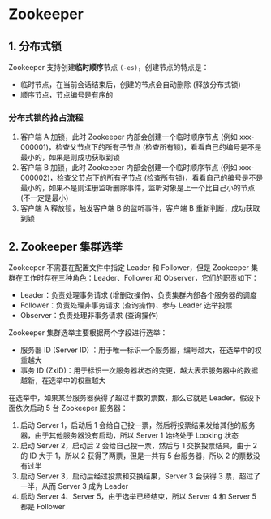 # Zookeeper

## 1. 分布式锁

Zookeeper 支持创建**临时顺序**节点 `(-es)`，创建节点的特点是：

- 临时节点，在当前会话结束后，创建的节点会自动删除 (释放分布式锁)
- 顺序节点，节点编号是有序的

### 分布式锁的抢占流程

1. 客户端 A 加锁，此时 Zookeeper 内部会创建一个临时顺序节点 (例如 xxx-000001)，检查父节点下的所有子节点 (检查所有锁)，看看自己的编号是不是最小的，如果是则成功获取到锁
2. 客户端 B 加锁，此时 Zookeeper 内部会创建一个临时顺序节点 (例如 xxx-000002)，检查父节点下的所有子节点 (检查所有锁)，看看自己的编号是不是最小的，如果不是则注册监听删除事件，监听对象是上一个比自己小的节点 (不一定是最小)
3. 客户端 A 释放锁，触发客户端 B 的监听事件，客户端 B 重新判断，成功获取到锁

## 2. Zookeeper 集群选举

Zookeeper 不需要在配置文件中指定 Leader 和 Follower，但是 Zookeeper 集群在工作时存在三种角色：Leader、Follower 和 Observer，它们的职责如下：

- Leader：负责处理事务请求 (增删改操作)、负责集群内部各个服务器的调度
- Follower：负责处理非事务请求 (查询操作)、参与 Leader 选举投票
- Observer：负责处理非事务请求 (查询操作)

Zookeeper 集群选举主要根据两个字段进行选举：

- 服务器 ID (Server ID) ：用于唯一标识一个服务器，编号越大，在选举中的权重越大
- 事务 ID (ZxID)：用于标识一次服务器状态的变更，越大表示服务器中的数据越新，在选举中的权重越大

在选举中，如果某台服务器获得了超过半数的票数，那么它就是 Leader。假设下面依次启动 5 台 Zookeeper 服务器：

1. 启动 Server 1，启动后 1 会给自己投一票，然后将投票结果发给其他的服务器，由于其他服务器没有启动，所以 Server 1 始终处于 Looking 状态
2. 启动 Server 2，启动后 2 会给自己投一票，然后与 1 交换投票结果，由于 2 的 ID 大于 1，所以 2 获得了两票，但是一共有 5 台服务器，所以 2 的票数没有过半
3. 启动 Server 3，启动后经过投票和交换结果，Server 3 会获得 3 票，超过了一半，从而 Server 3 成为 Leader
4. 启动 Server 4、Server 5，由于选举已经结束，所以 Server 4 和 Server 5 都是 Follower

